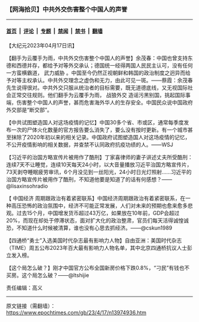 ### 【网海拾贝】中共外交伤害整个中国人的声誉

---

#### [首页](../../../..?n13974936) &nbsp;|&nbsp; [评论](../../../../../epoch-comment?n13974936) &nbsp;|&nbsp; [专题](../../../../../epoch-special?n13974936) &nbsp;|&nbsp; [禁闻](../../../../../epoch-news?n13974936) &nbsp;|&nbsp; [禁书](../../../../../books?n13974936) &nbsp;|&nbsp; [翻墙](https://github.com/gfw-breaker/nogfw/blob/master/README.md?n13974936)


<div class="post_content" id="artbody" itemprop="articleBody">
 <!-- article content begin -->
 <p>
  【大纪元2023年04月17日讯】
 </p>
 <p>
  【翻手为云覆手为雨，中共外交伤害整个中国人的声誉】余茂春：中国也曾支持东德和西德并存，都给予对等外交承认；德国统一经得两国人民民主认可，没有任何一方蛮横霸道，
  <ok href="https://www.epochtimes.com/gb/tag/%E6%AD%A6%E5%8A%9B%E5%A8%81%E8%83%81.html">
   武力威胁
  </ok>
  。中国至今仍然正视朝鲜和韩国的政治制度之迥异而给予对等主权承认。中共外交理念之虚伪和无力，由此可见一斑。——蔡霞：余茂春先生说得很对。中共外交只服从统治者的目标需要，既无道德底线，又无视国际社会正常交往规则。他们翻手为云覆手为雨，
  <ok href="https://www.epochtimes.com/gb/tag/%E6%88%98%E7%8B%BC%E5%A4%96%E4%BA%A4.html">
   战狼外交
  </ok>
  造谣污黑别国，挑起国际事端，伤害整个中国人的声誉，甚而危害海外华人的生存安全。中国民众说中国政府外交部是“断交部”。
 </p>
 <p>
  【中共试图塑造国人对这场疫情的记忆】中国30多个省、市或区，通常每季度发布一次的尸体火化数量的官方报告要么消失了，要么没有按时更新。有一个城市甚至抹除了2020年初以来的相关记录。中国政府试图塑造国人对这场疫情的记忆，不公开疫情影响的相关数据，并查禁不认同政府抗疫功绩的人。——WSJ
 </p>
 <p>
  【习近平的治国方略宣传片被用作了酷刑】丁家喜律师的妻子讲述丈夫所受酷刑：连续7天不让睡觉，连续10天每天24小时，以大音量播放习近平治国方略宣传片，73天剥夺睡眠疲劳审讯，6个月没见到一丝阳光，24小时日光灯照射……习近平的治国方略宣传片被用作了酷刑，不知道他要是知道了的话有何感想？——@lisaxinsohradio
 </p>
 <p>
  【
  <ok href="https://www.epochtimes.com/gb/tag/%E4%B8%AD%E5%9B%BD%E7%BB%8F%E6%B5%8E.html">
   中国经济
  </ok>
  周期跟政治有着紧密联系】中国经济周期跟政治有着紧密联系，在一种高压恐怖的政治氛围中，经济不可能正常发展，人们对未来的预期也愈来愈多悲观。过去15个月，中国增发货币超过43万亿，如果放在10年前，GDP会超过20%，而现在却处于停滞状态，面对扩大化的政治整肃，官员们每天活得诚惶诚恐，不知道什么时候被清算，谁也没有心思去抓经济。——@cskun1989
 </p>
 <p>
  【四通桥“勇士”入选美国时代杂志最有影响力人物】自由亚洲：美国时代杂志（TIME）周五公布2023年百大最有影响力人物名单，其中北京四通桥抗议人士彭立发入榜。
 </p>
 <p>
  【这个局怎么破？】刚才中国官方公布全国新房价格下跌0.8%，“刁民”有钱也不买房。这个局怎么破？——@ltshijie
 </p>
 <p>
  责任编辑：高义
 </p>
 <!-- article content end -->
 <div id="below_article_ad">
 </div>
</div>


---

原文链接（需翻墙）：https://www.epochtimes.com/gb/23/4/17/n13974936.htm